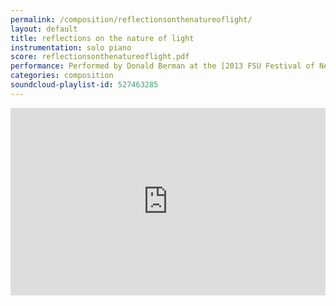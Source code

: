```yaml
---
permalink: /composition/reflectionsonthenatureoflight/
layout: default
title: reflections on the nature of light
instrumentation: solo piano
score: reflectionsonthenatureoflight.pdf
performance: Performed by Donald Berman at the [2013 FSU Festival of New Music](http://fsufnm.github.io).
categories: composition
soundcloud-playlist-id: 527463285
---
```

<iframe width="100%" height="300" scrolling="no" frameborder="no" allow="autoplay" src="https://w.soundcloud.com/player/?url=https%3A//api.soundcloud.com/playlists/527463285&color=%23ff5500&auto_play=false&hide_related=false&show_comments=true&show_user=true&show_reposts=false&show_teaser=true&visual=true"></iframe>